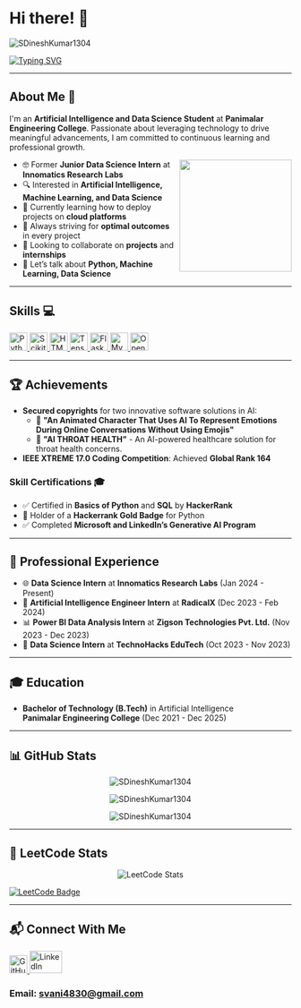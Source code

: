 # Hi there! 👋

<p align="left">
  <img src="https://komarev.com/ghpvc/?username=SDineshKumar1304-codes&label=Profile%20views&color=0e75b6&style=flat" alt="SDineshKumar1304" />
</p>

[![Typing SVG](https://readme-typing-svg.herokuapp.com?font=Fira+Code&size=22&color=F70000&center=true&vCenter=true&width=470&height=80&lines=Hey%21+It%27s+Dinesh+Kumar;%F0%9F%92%BB+Junior+Data+Scientist)](https://git.io/typing-svg)

---

## About Me 🚀

I'm an **Artificial Intelligence and Data Science Student** at **Panimalar Engineering College**. Passionate about leveraging technology to drive meaningful advancements, I am committed to continuous learning and professional growth.

<img align="right" height="200" src="https://camo.githubusercontent.com/7de37139d0b4c1ce40865e799b446c0e963a3dd8fb68d239707237c40604fa3d/68747470733a2f2f63646e2e6472696262626c652e636f6d2f75736572732f3733303730332f73637265656e73686f74732f363538313234332f6176656e746f2e676966" />

- 🤓 Former **Junior Data Science Intern** at **Innomatics Research Labs**
- 🔍 Interested in **Artificial Intelligence, Machine Learning, and Data Science**
- 🌱 Currently learning how to deploy projects on **cloud platforms**
- 💼 Always striving for **optimal outcomes** in every project
- 👯 Looking to collaborate on **projects** and **internships**
- 💬 Let’s talk about **Python, Machine Learning, Data Science**

---

## Skills 💻

<p align="left">
  <a href="https://github.com?tab=repositories&q=&type=&language=python&sort=">
    <img width="32px" height="32px" src="https://raw.githubusercontent.com/rahulbanerjee26/githubAboutMeGenerator/main/icons/python.svg" alt="Python">
  </a>
  <a href="https://github.com?tab=repositories&q=&type=&language=scikit&sort=">
    <img width="32px" height="32px" src="https://raw.githubusercontent.com/rahulbanerjee26/githubAboutMeGenerator/main/icons/scikit.svg" alt="Scikit-Learn">
  </a>
  <a href="https://github.com?tab=repositories&q=&type=&language=html&sort=">
    <img width="32px" height="32px" src="https://raw.githubusercontent.com/rahulbanerjee26/githubAboutMeGenerator/main/icons/html.svg" alt="HTML">
  </a>
  <a href="https://github.com?tab=repositories&q=&type=&language=tensorflow&sort=">
    <img width="32px" height="32px" src="https://raw.githubusercontent.com/rahulbanerjee26/githubAboutMeGenerator/main/icons/tensorflow.svg" alt="TensorFlow">
  </a>
  <a href="https://github.com?tab=repositories&q=&type=&language=flask&sort=">
    <img width="32px" height="32px" src="https://raw.githubusercontent.com/rahulbanerjee26/githubAboutMeGenerator/main/icons/flask.svg" alt="Flask">
  </a>
  <a href="https://github.com?tab=repositories&q=&type=&language=mysql&sort=">
    <img width="32px" height="32px" src="https://raw.githubusercontent.com/rahulbanerjee26/githubAboutMeGenerator/main/icons/mysql.svg" alt="MySQL">
  </a>
  <a href="https://github.com?tab=repositories&q=&type=&language=opencv&sort=">
    <img width="32px" height="32px" src="https://raw.githubusercontent.com/rahulbanerjee26/githubAboutMeGenerator/main/icons/opencv.svg" alt="OpenCV">
  </a>
</p>

---

## 🏆 Achievements

- **Secured copyrights** for two innovative software solutions in AI:
  - 📄 **"An Animated Character That Uses AI To Represent Emotions During Online Conversations Without Using Emojis"**
  - 🤖 **"AI THROAT HEALTH"** - An AI-powered healthcare solution for throat health concerns.
- **IEEE XTREME 17.0 Coding Competition**: Achieved **Global Rank 164**

### Skill Certifications 🎓

- ✅ Certified in **Basics of Python** and **SQL** by **HackerRank**
- 🥇 Holder of a **Hackerrank Gold Badge** for Python
- ✅ Completed **Microsoft and LinkedIn’s Generative AI Program**

---

## 💼 Professional Experience

- 🌐 **Data Science Intern** at **Innomatics Research Labs** (Jan 2024 - Present)
- 🤖 **Artificial Intelligence Engineer Intern** at **RadicalX** (Dec 2023 - Feb 2024)
- 📊 **Power BI Data Analysis Intern** at **Zigson Technologies Pvt. Ltd.** (Nov 2023 - Dec 2023)
- 🚀 **Data Science Intern** at **TechnoHacks EduTech** (Oct 2023 - Nov 2023)

---

## 🎓 Education

- **Bachelor of Technology (B.Tech)** in Artificial Intelligence  
  **Panimalar Engineering College** (Dec 2021 - Dec 2025)

---

## 📊 GitHub Stats

<p align="center">
  <img align="center" src="https://github-readme-stats.vercel.app/api?username=SDineshKumar1304&show_icons=true&locale=en" alt="SDineshKumar1304" />
</p>

<p align="center">
  <img align="center" src="https://github-readme-streak-stats.herokuapp.com/?user=SDineshKumar1304&" alt="SDineshKumar1304" />
</p>

<p align="center">
  <img align="center" src="https://github-readme-stats.vercel.app/api/top-langs?username=SDineshKumar1304&show_icons=true&locale=en&layout=compact" alt="SDineshKumar1304" />
</p>

---

## 🚀 LeetCode Stats

<p align="center">
  <img src="https://leetcard.jacoblin.cool/Dinesh_Kumar_S_1329?theme=dark&font=Fira%20Code&ext=heatmap" alt="LeetCode Stats" />
</p>

[![LeetCode Badge](https://img.shields.io/badge/LeetCode-000000?style=flat-square&logo=LeetCode&logoColor=FFA116)](https://leetcode.com/u/Dinesh_Kumar_S_1329/)

---

## 📬 Connect With Me

<div align="left">
  <a href="https://github.com/SDineshKumar1304">
    <img width="32px" src="https://raw.githubusercontent.com/rahulbanerjee26/githubAboutMeGenerator/main/icons/github.svg" alt="GitHub"/>
  </a>
  <a href="https://www.linkedin.com/in/s-dinesh-kumar2004" target="_blank">
    <img width="58px" height="40px" src="https://raw.githubusercontent.com/maurodesouza/profile-readme-generator/master/src/assets/icons/social/linkedin/default.svg" alt="LinkedIn"/>
  </a>
  <h3>Email: <a href="mailto:svani4830@gmail.com">svani4830@gmail.com</a></h3>
</div>
